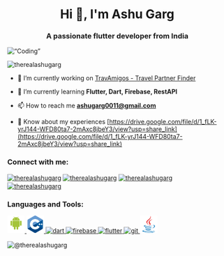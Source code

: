 <h1 align="center">Hi 👋, I'm Ashu Garg</h1>
<h3 align="center">A passionate flutter developer from India</h3>
<img align=“right” alt=“Coding” width=“400” src=“https://cdn.dribbble.com/users/1162077/screenshots/3848914/programmer.gif”>

<p align="left"> <img src="https://komarev.com/ghpvc/?username=therealashugarg&label=Profile%20views&color=0e75b6&style=flat" alt="therealashugarg" /> </p>

- 🔭 I’m currently working on [TravAmigos - Travel Partner Finder](https://github.com/therealashugarg/TravAmigos---Travel-Partner-Finder)

- 🌱 I’m currently learning **Flutter, Dart, Firebase, RestAPI**

- 📫 How to reach me **ashugarg0011@gmail.com**

- 📄 Know about my experiences [https://drive.google.com/file/d/1_fLK-yrJ144-WFD80ta7-2mAxc8jbeY3/view?usp=share_link](https://drive.google.com/file/d/1_fLK-yrJ144-WFD80ta7-2mAxc8jbeY3/view?usp=share_link)

<h3 align="left">Connect with me:</h3>
<p align="left">
<a href="https://twitter.com/therealashugarg" target="blank"><img align="center" src="https://raw.githubusercontent.com/rahuldkjain/github-profile-readme-generator/master/src/images/icons/Social/twitter.svg" alt="therealashugarg" height="30" width="40" /></a>
<a href="https://linkedin.com/in/therealashugarg" target="blank"><img align="center" src="https://raw.githubusercontent.com/rahuldkjain/github-profile-readme-generator/master/src/images/icons/Social/linked-in-alt.svg" alt="therealashugarg" height="30" width="40" /></a>
<a href="https://instagram.com/therealashugarg" target="blank"><img align="center" src="https://raw.githubusercontent.com/rahuldkjain/github-profile-readme-generator/master/src/images/icons/Social/instagram.svg" alt="therealashugarg" height="30" width="40" /></a>
<a href="https://www.leetcode.com/therealashugarg" target="blank"><img align="center" src="https://raw.githubusercontent.com/rahuldkjain/github-profile-readme-generator/master/src/images/icons/Social/leet-code.svg" alt="therealashugarg" height="30" width="40" /></a>
</p>

<h3 align="left">Languages and Tools:</h3>
<p align="left"> <a href="https://developer.android.com" target="_blank" rel="noreferrer"> <img src="https://raw.githubusercontent.com/devicons/devicon/master/icons/android/android-original-wordmark.svg" alt="android" width="40" height="40"/> </a> <a href="https://www.w3schools.com/cpp/" target="_blank" rel="noreferrer"> <img src="https://raw.githubusercontent.com/devicons/devicon/master/icons/cplusplus/cplusplus-original.svg" alt="cplusplus" width="40" height="40"/> </a> <a href="https://dart.dev" target="_blank" rel="noreferrer"> <img src="https://www.vectorlogo.zone/logos/dartlang/dartlang-icon.svg" alt="dart" width="40" height="40"/> </a> <a href="https://firebase.google.com/" target="_blank" rel="noreferrer"> <img src="https://www.vectorlogo.zone/logos/firebase/firebase-icon.svg" alt="firebase" width="40" height="40"/> </a> <a href="https://flutter.dev" target="_blank" rel="noreferrer"> <img src="https://www.vectorlogo.zone/logos/flutterio/flutterio-icon.svg" alt="flutter" width="40" height="40"/> </a> <a href="https://git-scm.com/" target="_blank" rel="noreferrer"> <img src="https://www.vectorlogo.zone/logos/git-scm/git-scm-icon.svg" alt="git" width="40" height="40"/> </a> <a href="https://www.java.com" target="_blank" rel="noreferrer"> <img src="https://raw.githubusercontent.com/devicons/devicon/master/icons/java/java-original.svg" alt="java" width="40" height="40"/> </a> </p>

<p><img align="center" src="https://github-readme-streak-stats.herokuapp.com/?user=@therealashugarg&" alt="@therealashugarg" /></p>
